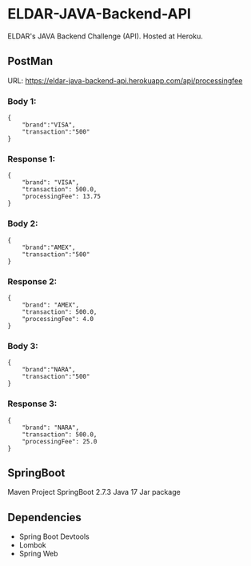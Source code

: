 # ELDAR-JAVA-Backend-API
ELDAR's JAVA Backend Challenge (API).
Hosted at Heroku.

## PostMan
URL: https://eldar-java-backend-api.herokuapp.com/api/processingfee

### Body 1:
```
{
    "brand":"VISA",
    "transaction":"500"
}
```
### Response 1:
```
{
    "brand": "VISA",
    "transaction": 500.0,
    "processingFee": 13.75
}
```
### Body 2:
```
{
    "brand":"AMEX",
    "transaction":"500"
}
```
### Response 2:
```
{
    "brand": "AMEX",
    "transaction": 500.0,
    "processingFee": 4.0
}
```
### Body 3:
```
{
    "brand":"NARA",
    "transaction":"500"
}
```
### Response 3:
```
{
    "brand": "NARA",
    "transaction": 500.0,
    "processingFee": 25.0
}
```

## SpringBoot
Maven Project
SpringBoot 2.7.3
Java 17
Jar package

## Dependencies
- Spring Boot Devtools
- Lombok
- Spring Web


